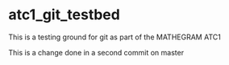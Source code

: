 # atc1_git_testbed
This is a testing ground for git as part of the MATHEGRAM ATC1

This is a change done in a second commit on master
